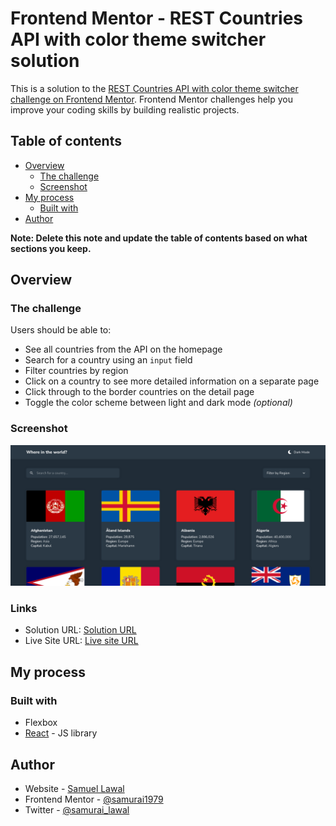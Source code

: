 # Frontend Mentor - REST Countries API with color theme switcher solution

This is a solution to the [REST Countries API with color theme switcher challenge on Frontend Mentor](https://www.frontendmentor.io/challenges/rest-countries-api-with-color-theme-switcher-5cacc469fec04111f7b848ca). Frontend Mentor challenges help you improve your coding skills by building realistic projects.

## Table of contents

- [Overview](#overview)
  - [The challenge](#the-challenge)
  - [Screenshot](#screenshot)
- [My process](#my-process)
  - [Built with](#built-with)
- [Author](#author)

**Note: Delete this note and update the table of contents based on what sections you keep.**

## Overview

### The challenge

Users should be able to:

- See all countries from the API on the homepage
- Search for a country using an `input` field
- Filter countries by region
- Click on a country to see more detailed information on a separate page
- Click through to the border countries on the detail page
- Toggle the color scheme between light and dark mode _(optional)_

### Screenshot

![Screenshot](./public/screenshot.png)

### Links

- Solution URL: [Solution URL](https://www.frontendmentor.io/solutions/react-nLLmfdlVl)
- Live Site URL: [Live site URL](https://country-getter.netlify.app)

## My process

### Built with

- Flexbox
- [React](https://reactjs.org/) - JS library

## Author

- Website - [Samuel Lawal](https://github.com/samurai1979)
- Frontend Mentor - [@samurai1979](https://www.frontendmentor.io/profile/samurai1979)
- Twitter - [@samurai_lawal](https://www.twitter.com/samurai_lawal)
